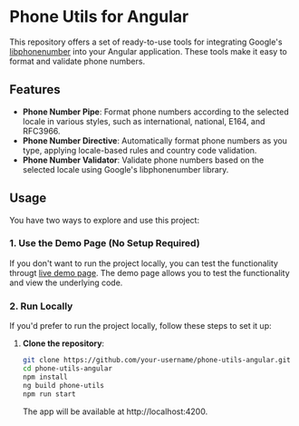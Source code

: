 # Phone Utils for Angular
This repository offers a set of ready-to-use tools for integrating Google's [libphonenumber](https://github.com/google/libphonenumber) into your Angular application. These tools make it easy to format and validate phone numbers.
## Features

- **Phone Number Pipe**:   Format phone numbers according to the selected locale in various styles,
      such as international, national, E164, and RFC3966.
- **Phone Number Directive**: Automatically format phone numbers as you type, applying locale-based
      rules and country code validation.
- **Phone Number Validator**: Validate phone numbers based on the selected locale using Google's
      libphonenumber library.

## Usage

You have two ways to explore and use this project:

### 1. **Use the Demo Page (No Setup Required)**

If you don't want to run the project locally, you can test the functionality througt [live demo page](https://angular-libphonenumber-utils.onrender.com/). The demo page allows you to test the functionality and view the underlying code.

### 2. **Run Locally**
 
If you'd prefer to run the project locally, follow these steps to set it up:

1. **Clone the repository**:
   ```bash
   git clone https://github.com/your-username/phone-utils-angular.git
   cd phone-utils-angular
   npm install
   ng build phone-utils
   npm run start
   ```
    
   The app will be available at http://localhost:4200.
